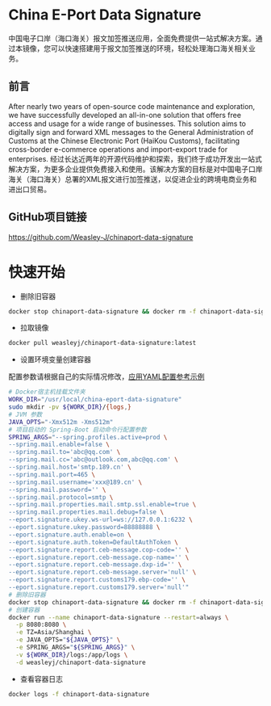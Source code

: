# **China E-Port Data Signature**

中国电子口岸（海口海关）报文加签推送应用，全面免费提供一站式解决方案。通过本镜像，您可以快速搭建用于报文加签推送的环境，轻松处理海口海关相关业务。

## 前言

After nearly two years of open-source code maintenance and exploration, we have successfully developed an all-in-one
solution that offers free access and usage for a wide range of businesses. This solution aims to digitally sign and
forward XML messages to the General Administration of Customs at the Chinese Electronic Port (HaiKou Customs),
facilitating cross-border e-commerce operations and import-export trade for enterprises.
经过长达近两年的开源代码维护和探索，我们终于成功开发出一站式解决方案，为更多企业提供免费接入和使用。该解决方案的目标是对中国电子口岸海关（海口海关）总署的XML报文进行加签推送，以促进企业的跨境电商业务和进出口贸易。

## GitHub项目链接

https://github.com/Weasley-J/chinaport-data-signature

# 快速开始

- 删除旧容器

```bash
docker stop chinaport-data-signature && docker rm -f chinaport-data-signature
```

- 拉取镜像

```bash
docker pull weasleyj/chinaport-data-signature:latest
```

- 设置环境变量创建容器

>
配置参数请根据自己的实际情况修改，[应用YAML配置参考示例](https://github.com/Weasley-J/chinaport-data-signature/blob/main/chinaport-data-signature-app/src/main/resources/application-dev.yml#L43-L71)

```bash
# Docker宿主机挂载文件夹
WORK_DIR="/usr/local/china-eport-data-signature"
sudo mkdir -pv ${WORK_DIR}/{logs,}
# JVM 参数
JAVA_OPTS="-Xmx512m -Xms512m"
# 项目启动的 Spring-Boot 启动命令行配置参数
SPRING_ARGS="--spring.profiles.active=prod \
--spring.mail.enable=false \
--spring.mail.to='abc@qq.com' \
--spring.mail.cc='abc@outlook.com,abc@qq.com' \
--spring.mail.host='smtp.189.cn' \
--spring.mail.port=465 \
--spring.mail.username='xxx@189.cn' \
--spring.mail.password='' \
--spring.mail.protocol=smtp \
--spring.mail.properties.mail.smtp.ssl.enable=true \
--spring.mail.properties.mail.debug=false \
--eport.signature.ukey.ws-url=ws://127.0.0.1:6232 \
--eport.signature.ukey.password=88888888 \
--eport.signature.auth.enable=on \
--eport.signature.auth.token=DefaultAuthToken \
--eport.signature.report.ceb-message.cop-code='' \
--eport.signature.report.ceb-message.cop-name='' \
--eport.signature.report.ceb-message.dxp-id='' \
--eport.signature.report.ceb-message.server='null' \
--eport.signature.report.customs179.ebp-code='' \
--eport.signature.report.customs179.server='null'"
# 删除旧容器
docker stop chinaport-data-signature && docker rm -f chinaport-data-signature
# 创建容器
docker run --name chinaport-data-signature --restart=always \
  -p 8080:8080 \
  -e TZ=Asia/Shanghai \
  -e JAVA_OPTS="${JAVA_OPTS}" \
  -e SPRING_ARGS="${SPRING_ARGS}" \
  -v ${WORK_DIR}/logs:/app/logs \
  -d weasleyj/chinaport-data-signature

```

- 查看容器日志

```bash
docker logs -f chinaport-data-signature
```
